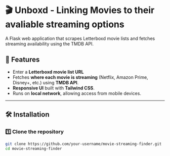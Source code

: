 # 🎬 Unboxd - Linking Movies to their avaliable streaming options 
A Flask web application that scrapes Letterboxd movie lists and fetches streaming availability using the TMDB API.

## 🚀 Features  
- Enter a **Letterboxd movie list URL**
- Fetches **where each movie is streaming** (Netflix, Amazon Prime, Disney+, etc.) using **TMDB API**.  
- **Responsive UI** built with **Tailwind CSS**.  
- Runs on **local network**, allowing access from mobile devices.    

---

## 🛠️ Installation  

### 1️⃣ Clone the repository  
```sh
git clone https://github.com/your-username/movie-streaming-finder.git
cd movie-streaming-finder

